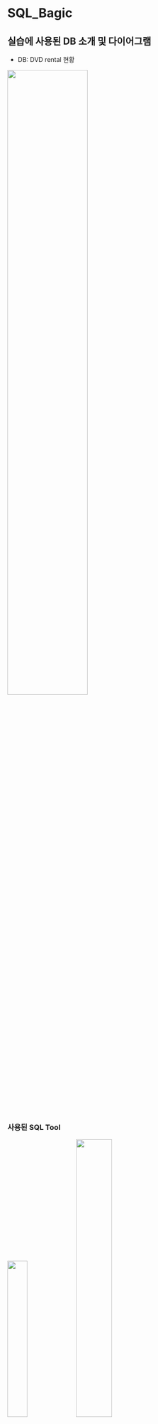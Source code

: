 # SQL_Bagic
## 실습에 사용된 DB 소개 및 다이어그램
- DB: DVD rental 현황 
<img src="https://user-images.githubusercontent.com/80456601/131644143-bdb0ddb1-9d2a-4db4-bea9-3a36801d03bd.png" width="60%" height="60%"/>

### 사용된 SQL Tool

<img src="https://user-images.githubusercontent.com/80456601/132934723-317437de-9561-44b9-b2f3-c32b3c7225c1.png" width="30%" height="30%"/> <img src="https://user-images.githubusercontent.com/80456601/132934792-0ccb6408-426b-4ed5-9f02-aaf3e1b994aa.png" width="40%" height="40%"/> 

- SQL 기본 문법 - Postgre SQL (사용 TOOL은 DBeaver)

## SQL 문법 
  1) [SELECT 문법](https://www.notion.so/SELECT-229b27f8f01f4d4ca0b32c7b958cf7e0)
  2) [ORDER BY 문법](https://www.notion.so/ORDER-BY-645bfd901fe142b1815c25859d1eeb59)
  3) [SELECT DISTINCT 문법](https://www.notion.so/SELECT-DISTINCT-9a29ab26aaed41cd8b9d24b8433c2152)
  4) [WHERE 절](https://www.notion.so/WHERE-ad7298e682d9478f861984e01335e4be)
  5) [LIMIT 절](https://www.notion.so/LIMIT-590fe61afbf043d6a7d8a8c039fe8996)
  6) [FETCH 절](https://www.notion.so/FETCH-f4ca84a0a6c84c0f8f5a43be09a0859c)
  7) [IN 연산자](https://www.notion.so/IN-5f91ab62a3a945d3a77fcfbbfd905c8b)
